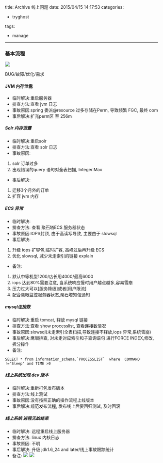 title: Archive 线上问题
date: 2015/04/15 14:17:53
categories:
 - tryghost

tags:
 - manage 



---

### 基本流程
![](https://dn-zuoyun.qbox.me/image/b/39/6f77930084ecd65ccea488a8d8ce5.png)

>
BUG/故障/优化/需求

#### JVM 内存泄露
 * 临时解决:重启服务器
 * 排查方法:查看 jvm 日志
 * 事故原因:spring 委派@resource 过多存储在Perm, 导致频繁 FGC, 最终 oom
 * 事后解决:扩充perm区 至 256m

##### Solr 内存泄露
 * 临时解决:重启solr
 * 排查方法:查看 solr 日志
 * 事故原因:
  1. solr 订单过多
  2. 出现错误的query 语句对全表扫描,  Integer.Max
 * 事后解决: 
  1. 迁移3个月外的订单
  2. 扩容 jvm 内存

##### ECS 异常
 * 临时解决:
 * 排查方法: 查看 聚石塔ECS 服务器状态
 * 事故原因:IOPS封顶, 由于高读写导致, 主要由于 slowsql
 * 事后解决: 
  1. 升级 iops 扩容包,临时扩容, 高峰过后再升级 ECS
  2. 优化 slowsql, 减少未走索引的链接 explain
 * 备注:
  1. 默认中等机型1200/店长用4000/最高6000
  2. iops 达到80%需要注意, 当系统响应慢时用户越点越多,容易雪崩
  3. 压力过大可以[服务降级]或者[用户限流]
  4. 配合鹰眼监控服务器状态,聚石塔短信通知

##### mysql连接数
 * 临时解决:重启 tomcat, 释放 mysql 链接
 * 排查方法:查看 show processlist, 查看连接数情况
 * 事故原因:slowsql(未走索引全表扫描,导致连接不释放,iops 异常,系统雪崩)
 * 事后解决:鹰眼排查, 对未走对应索引和子查询语句 进行FORCE INDEX,修改,拆分操作
 * 备注:
 ```
SELECT * from information_schema.`PROCESSLIST`  where  COMMAND !='Sleep' and TIME >0
 ```

##### 线上系统出现 dev 版本
 * 临时解决:重新打包发布版本
 * 排查方法:线上测试
 * 事故原因:没有按照正确的操作流程上线版本
 * 事后解决:规范发布流程, 发布线上后要回归测试, 及时回滚
 
##### 线上系统 进程无故结束
 * 临时解决: 远程重启线上服务器
 * 排查方法: linux 内核日志
 * 事故原因: 不明
 * 事后解决: 升级 jdk1.6_24 and later/线上事故跟踪统计
 * 备注:
![](https://dn-zuoyun.qbox.me/image/d/6b/bf63729aa0b292c8cc6414eb5bae1.png)
![](https://dn-zuoyun.qbox.me/image/1/cc/9b2a671647afe00ffcfcb48c768a8.png)




